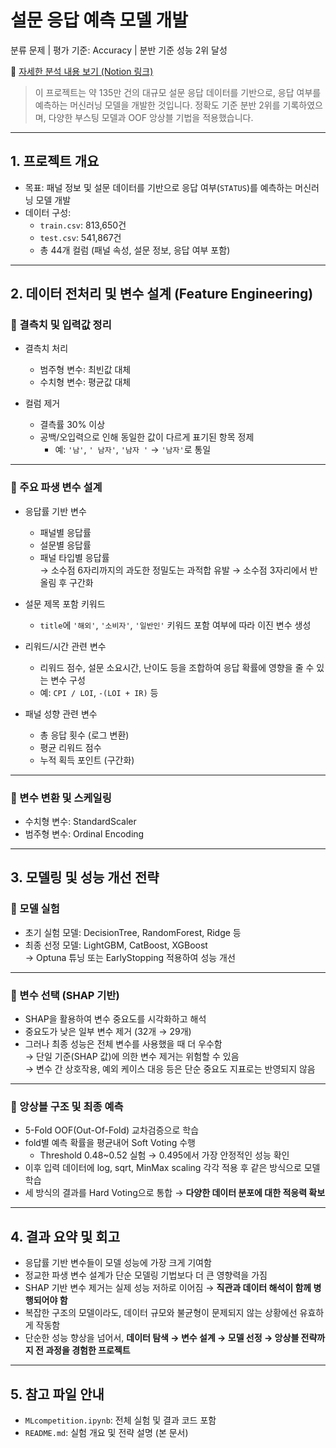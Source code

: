 # 설문 응답 예측 모델 개발  
분류 문제 | 평가 기준: Accuracy | 분반 기준 성능 2위 달성

📎 [자세한 분석 내용 보기 (Notion 링크)](https://vanilla-argon-6c3.notion.site/ML-competition-18683f92ac8080e08592c039885063bb)

> 이 프로젝트는 약 135만 건의 대규모 설문 응답 데이터를 기반으로, 응답 여부를 예측하는 머신러닝 모델을 개발한 것입니다. 정확도 기준 분반 2위를 기록하였으며, 다양한 부스팅 모델과 OOF 앙상블 기법을 적용했습니다.



---

## 1. 프로젝트 개요

- 목표: 패널 정보 및 설문 데이터를 기반으로 응답 여부(`STATUS`)를 예측하는 머신러닝 모델 개발
- 데이터 구성:
  - `train.csv`: 813,650건
  - `test.csv`: 541,867건
  - 총 44개 컬럼 (패널 속성, 설문 정보, 응답 여부 포함)

---

## 2. 데이터 전처리 및 변수 설계 (Feature Engineering)

### 🔹 결측치 및 입력값 정리

- 결측치 처리  
  - 범주형 변수: 최빈값 대체  
  - 수치형 변수: 평균값 대체

- 컬럼 제거  
  - 결측률 30% 이상  
  - 공백/오입력으로 인해 동일한 값이 다르게 표기된 항목 정제  
    - 예: `'남'`, `' 남자'`, `'남자 '` → `'남자'`로 통일

---

### 🔹 주요 파생 변수 설계

- 응답률 기반 변수  
  - 패널별 응답률  
  - 설문별 응답률  
  - 패널 타입별 응답률  
  → 소수점 6자리까지의 과도한 정밀도는 과적합 유발 → 소수점 3자리에서 반올림 후 구간화

- 설문 제목 포함 키워드  
  - `title`에 `'해외'`, `'소비자'`, `'일반인'` 키워드 포함 여부에 따라 이진 변수 생성

- 리워드/시간 관련 변수  
  - 리워드 점수, 설문 소요시간, 난이도 등을 조합하여 응답 확률에 영향을 줄 수 있는 변수 구성  
  - 예: `CPI / LOI`, `-(LOI + IR)` 등

- 패널 성향 관련 변수  
  - 총 응답 횟수 (로그 변환)  
  - 평균 리워드 점수  
  - 누적 획득 포인트 (구간화)

---

### 🔹 변수 변환 및 스케일링

- 수치형 변수: StandardScaler  
- 범주형 변수: Ordinal Encoding

---

## 3. 모델링 및 성능 개선 전략

### 🔹 모델 실험

- 초기 실험 모델: DecisionTree, RandomForest, Ridge 등  
- 최종 선정 모델: LightGBM, CatBoost, XGBoost  
  → Optuna 튜닝 또는 EarlyStopping 적용하여 성능 개선

---

### 🔹 변수 선택 (SHAP 기반)

- SHAP을 활용하여 변수 중요도를 시각화하고 해석  
- 중요도가 낮은 일부 변수 제거 (32개 → 29개)  
- 그러나 최종 성능은 전체 변수를 사용했을 때 더 우수함  
  → 단일 기준(SHAP 값)에 의한 변수 제거는 위험할 수 있음  
  → 변수 간 상호작용, 예외 케이스 대응 등은 단순 중요도 지표로는 반영되지 않음  

---

### 🔹 앙상블 구조 및 최종 예측

- 5-Fold OOF(Out-Of-Fold) 교차검증으로 학습  
- fold별 예측 확률을 평균내어 Soft Voting 수행  
  - Threshold 0.48~0.52 실험 → 0.495에서 가장 안정적인 성능 확인  
- 이후 입력 데이터에 log, sqrt, MinMax scaling 각각 적용 후 같은 방식으로 모델 학습  
- 세 방식의 결과를 Hard Voting으로 통합 → **다양한 데이터 분포에 대한 적응력 확보**

---

## 4. 결과 요약 및 회고

- 응답률 기반 변수들이 모델 성능에 가장 크게 기여함  
- 정교한 파생 변수 설계가 단순 모델링 기법보다 더 큰 영향력을 가짐  
- SHAP 기반 변수 제거는 실제 성능 저하로 이어짐 → **직관과 데이터 해석이 함께 병행되어야 함**  
- 복잡한 구조의 모델이라도, 데이터 규모와 불균형이 문제되지 않는 상황에선 유효하게 작동함  
- 단순한 성능 향상을 넘어서, **데이터 탐색 → 변수 설계 → 모델 선정 → 앙상블 전략까지 전 과정을 경험한 프로젝트**

---

## 5. 참고 파일 안내

- `MLcompetition.ipynb`: 전체 실험 및 결과 코드 포함
- `README.md`: 실험 개요 및 전략 설명 (본 문서)
